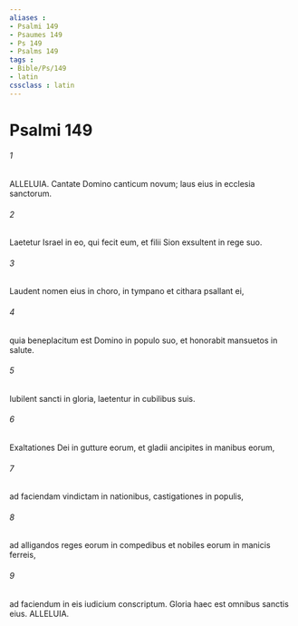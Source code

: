 ```yaml
---
aliases : 
- Psalmi 149
- Psaumes 149
- Ps 149
- Psalms 149
tags : 
- Bible/Ps/149
- latin
cssclass : latin
---
```


# Psalmi 149

###### 1
ALLELUIA. Cantate Domino canticum novum; laus eius in ecclesia sanctorum.
###### 2
Laetetur Israel in eo, qui fecit eum, et filii Sion exsultent in rege suo.
###### 3
Laudent nomen eius in choro, in tympano et cithara psallant ei,
###### 4
quia beneplacitum est Domino in populo suo, et honorabit mansuetos in salute.
###### 5
Iubilent sancti in gloria, laetentur in cubilibus suis.
###### 6
Exaltationes Dei in gutture eorum, et gladii ancipites in manibus eorum,
###### 7
ad faciendam vindictam in nationibus, castigationes in populis,
###### 8
ad alligandos reges eorum in compedibus et nobiles eorum in manicis ferreis,
###### 9
ad faciendum in eis iudicium conscriptum. Gloria haec est omnibus sanctis eius. ALLELUIA.
